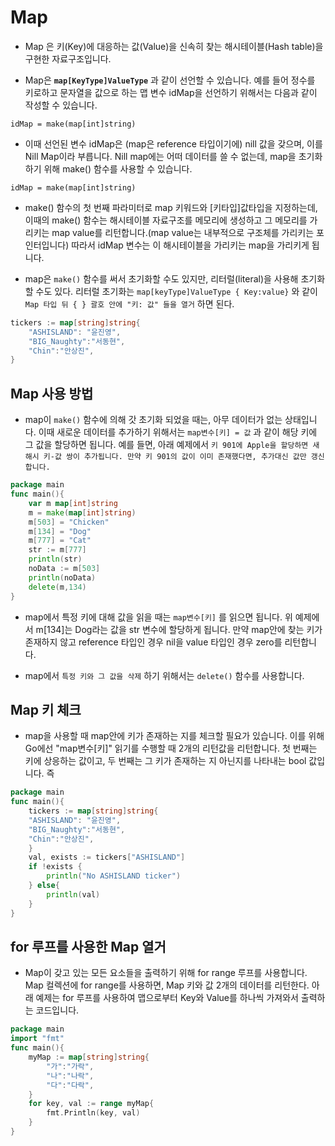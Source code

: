 # Map

- Map 은 키(Key)에 대응하는 값(Value)을 신속히 찾는 해시테이블(Hash table)을 구현한 자료구조입니다. 

- Map은 __``map[KeyType]ValueType``__ 과 같이 선언할 수 있습니다. 예를 들어 정수를 키로하고 문자열을 값으로 하는 맵 변수 idMap을 선언하기 위해서는 다음과 같이 작성할 수 있습니다.

``idMap = make(map[int]string)``

- 이때 선언된 변수 idMap은 (map은 reference 타입이기에) nill 값을 갖으며, 이를 Nill Map이라 부릅니다. Nill map에는 어떠 데이터를 쓸 수 없는데, map을 초기화 하기 위해 make() 함수를 사용할 수 있습니다.

``idMap = make(map[int]string)``
- make() 함수의 첫 번째 파라미터로 map 키워드와 [키타입]값타입을 지정하는데, 이때의 make() 함수는 해시테이블 자료구조를 메모리에 생성하고 그 메모리를 가리키는 map value를 리턴합니다.(map value는 내부적으로 구조체를 가리키는 포인터입니다) 따라서 idMap 변수는 이 해시테이블을 가리키는 map을 가리키게 됩니다.

- map은 ``make()`` 함수를 써서 초기화할 수도 있지만, 리터럴(literal)을 사용해 초기화할 수도 있다. 리터럴 초기화는 ``map[keyType]ValueType { Key:value}`` 와 같이 ``Map 타입 뒤 { } 괄호 안에 "키: 값" 들을 열거`` 하면 된다.

```go
tickers := map[string]string{
    "ASHISLAND": "윤진영",
    "BIG_Naughty":"서동현",
    "Chin":"안상진",
}
```
## Map 사용 방법

- map이 ``make()`` 함수에 의해 갓 초기화 되었을 때는, 아무 데이터가 없는 상태입니다. 이때 새로운 데이터를 추가하기 위해서는 ``map변수[키] = 값`` 과 같이 해당 키에 그 값을 할당하면 됩니다. 예를 들면, 아래 예제에서 ``키 901에 Apple을 할당하면 새 해시 키-값 쌍이 추가됩니다. 만약 키 901의 값이 이미 존재했다면, 추가대신 값만 갱신합니다.``

```go
package main
func main(){
    var m map[int]string
    m = make(map[int]string)
    m[503] = "Chicken"
    m[134] = "Dog"
    m[777] = "Cat"
    str := m[777]
    println(str)
    noData := m[503]
    println(noData)
    delete(m,134)
}
```

- map에서 특정 키에 대해 값을 읽을 때는 ``map변수[키]`` 를 읽으면 됩니다. 위 예제에서 m[134]는 Dog라는 값을 str 변수에 할당하게 됩니다. 만약 map안에 찾는 키가 존재하지 않고 reference 타입인 경우 nil을 value 타입인 경우 zero를 리턴합니다.

- map에서 ``특정 키와 그 값을 삭제`` 하기 위해서는 ``delete()`` 함수를 사용합니다.

## Map 키 체크

- map을 사용할 때 map안에 키가 존재하는 지를 체크할 필요가 있습니다. 이를 위해 Go에선 "map변수[키]" 읽기를 수행할 때 2개의 리턴값을 리턴합니다. 첫 번째는 키에 상응하는 값이고, 두 번째는 그 키가 존재하는 지 아닌지를 나타내는 bool 값입니다. 즉   

```go
package main
func main(){
    tickers := map[string]string{
    "ASHISLAND": "윤진영",
    "BIG_Naughty":"서동현",
    "Chin":"안상진",
	}
    val, exists := tickers["ASHISLAND"]
    if !exists {
        println("No ASHISLAND ticker")
    } else{
		println(val)
	}
}
```

## for 루프를 사용한 Map 열거

- Map이 갖고 있는 모든 요소들을 출력하기 위해 for range 루프를 사용합니다. Map 컬렉션에 for range를 사용하면, Map 키와 값 2개의 데이터를 리턴한다. 아래 예제는 for 루프를 사용하여 맵으로부터 Key와 Value를 하나씩 가져와서 출력하는 코드입니다.

```go
package main
import "fmt"
func main(){
    myMap := map[string]string{
        "가":"가락",
        "나":"나락",
        "다":"다락",
    }
    for key, val := range myMap{
        fmt.Println(key, val)
    }
}
```
